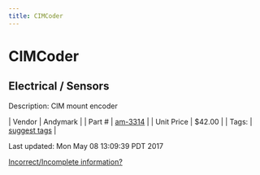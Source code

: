 ```yaml
---
title: CIMCoder
---
```


# CIMCoder
## Electrical / Sensors
Description: 	CIM mount encoder 

| Vendor | Andymark | 
| Part # | [am-3314](http://www.andymark.com/encoder-p/am-3314.htm) | 
| Unit Price | $42.00 | 
| Tags: | [suggest tags](https://docs.google.com/forms/d/e/1FAIpQLSeWyY8v3RgOty-MyWmh9U0iivNYN_molChYyS-0U-o-kOAv_g/viewform) | 

Last updated: Mon May 08 13:09:39 PDT 2017

 [Incorrect/Incomplete information?](https://docs.google.com/forms/d/e/1FAIpQLSeWyY8v3RgOty-MyWmh9U0iivNYN_molChYyS-0U-o-kOAv_g/viewform)